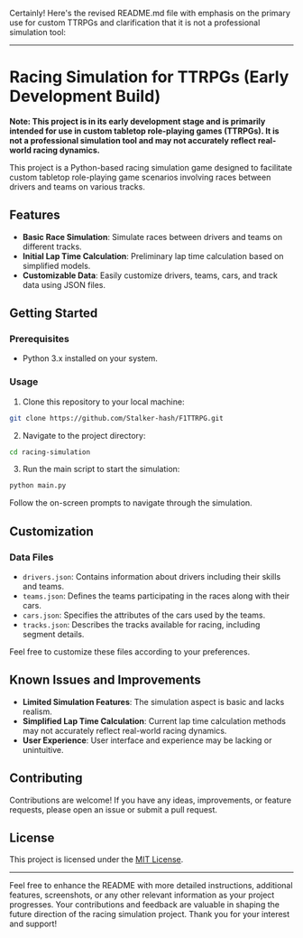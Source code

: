 Certainly! Here's the revised README.md file with emphasis on the primary use for custom TTRPGs and clarification that it is not a professional simulation tool:

---

# Racing Simulation for TTRPGs (Early Development Build)

**Note: This project is in its early development stage and is primarily intended for use in custom tabletop role-playing games (TTRPGs). It is not a professional simulation tool and may not accurately reflect real-world racing dynamics.**

This project is a Python-based racing simulation game designed to facilitate custom tabletop role-playing game scenarios involving races between drivers and teams on various tracks.

## Features

- **Basic Race Simulation**: Simulate races between drivers and teams on different tracks.
- **Initial Lap Time Calculation**: Preliminary lap time calculation based on simplified models.
- **Customizable Data**: Easily customize drivers, teams, cars, and track data using JSON files.

## Getting Started

### Prerequisites

- Python 3.x installed on your system.

### Usage

1. Clone this repository to your local machine:

```bash
git clone https://github.com/Stalker-hash/F1TTRPG.git
```

2. Navigate to the project directory:

```bash
cd racing-simulation
```

3. Run the main script to start the simulation:

```bash
python main.py
```

Follow the on-screen prompts to navigate through the simulation.

## Customization

### Data Files

- `drivers.json`: Contains information about drivers including their skills and teams.
- `teams.json`: Defines the teams participating in the races along with their cars.
- `cars.json`: Specifies the attributes of the cars used by the teams.
- `tracks.json`: Describes the tracks available for racing, including segment details.

Feel free to customize these files according to your preferences.

## Known Issues and Improvements

- **Limited Simulation Features**: The simulation aspect is basic and lacks realism.
- **Simplified Lap Time Calculation**: Current lap time calculation methods may not accurately reflect real-world racing dynamics.
- **User Experience**: User interface and experience may be lacking or unintuitive.

## Contributing

Contributions are welcome! If you have any ideas, improvements, or feature requests, please open an issue or submit a pull request.

## License

This project is licensed under the [MIT License](LICENSE).

---

Feel free to enhance the README with more detailed instructions, additional features, screenshots, or any other relevant information as your project progresses. Your contributions and feedback are valuable in shaping the future direction of the racing simulation project. Thank you for your interest and support!
